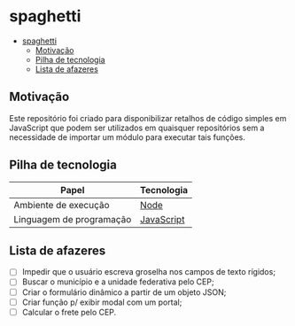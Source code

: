 # spaghetti

- [spaghetti](#spaghetti)
  - [Motivação](#motivação)
  - [Pilha de tecnologia](#pilha-de-tecnologia)
  - [Lista de afazeres](#lista-de-afazeres)

## Motivação

Este repositório foi criado para disponibilizar retalhos de código simples em JavaScript que podem ser utilizados em quaisquer repositórios sem a necessidade de importar um módulo para executar tais funções.

## Pilha de tecnologia

| Papel | Tecnologia |
|-|-|
| Ambiente de execução | [Node](https://nodejs.org/en/) |
| Linguagem de programação | [JavaScript](https://developer.mozilla.org/pt-BR/docs/Web/JavaScript) |

## Lista de afazeres

- [ ] Impedir que o usuário escreva groselha nos campos de texto rígidos;
- [ ] Buscar o município e a unidade federativa pelo CEP;
- [ ] Criar o formulário dinâmico a partir de um objeto JSON;
- [ ] Criar função p/ exibir modal com um portal;
- [ ] Calcular o frete pelo CEP.